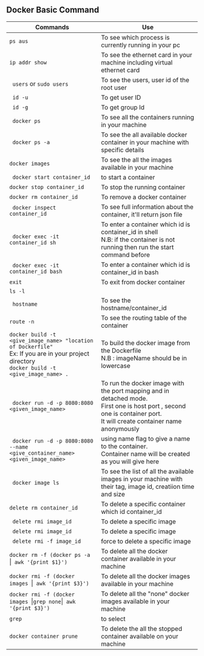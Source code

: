 ## Docker Basic Command
| Commands                 |                 Use                    |
|-----------------------------|----------------------------------------|
|```ps aus```|To see which process is currently running in your pc|
|```ip addr show```|To see the ethernet card in your machine including virtual ethernet card|
|``` users``` or ```sudo users```|To see the users, user id of the root user |
|``` id -u```| To get user ID|
|``` id -g```|To get group Id|
|``` docker ps```|To see all the containers running in your machine|
|``` docker ps -a```|To see the all available docker container in your machine with specific details|
|```docker images ```|To see the all the images available in your machine|
|``` docker start container_id```|to start a container|
|```docker stop container_id ```|To stop the running container|
|```docker rm container_id ```|To remove a docker container|
|``` docker inspect container_id```|To see full information about the container, it'll return json file|
|``` docker exec -it container_id sh```|To enter a container which id is container_id in shell</br> N.B: if the container is not running then run the start command before |
|``` docker exec -it container_id bash```|To enter a container which id is container_id in bash|
|```exit ```|To exit from docker container|
|```ls -l ```||
|``` hostname```|To see the hostname/container_id|
|```route -n ```|To see the routing table of the container|
|```docker build -t <give_image_name> "location of Dockerfile" ```</br> Ex: If you are in your project directory </br>```docker build -t <give_image_name> .```|To build the docker image from the Dockerfile </br> N.B : imageName should be in lowercase|
|``` docker run -d -p 8080:8080 <given_image_name>```|To run the docker image with the port mapping and in detached mode.</br> First one is host port , second one is container port. </br> It will create container name anonymously|
|``` docker run -d -p 8080:8080 --name <give_container_name> <given_image_name>```|using name flag to give a name to the container. </br> Container name will be created as you will give here|
|``` docker image ls```|To see the list of all the available images in your machine with their tag, image id, creatiion time and size|
|```delete rm container_id ```|To delete a specific container which id container_id|
|``` delete rmi image_id```|To delete a specific image|
|``` delete rmi image_id```|To delete a specific image|
|``` delete rmi -f image_id```|force to delete a specific image|
|`docker rm -f (docker ps -a `&#124;` awk '{print $1}')` |To delete all the docker container available in your machine|
|`docker rmi -f (docker images `&#124;` awk '{print $3}')` |To delete all the docker images available in your machine|
|`docker rmi -f (docker images `&#124;` grep none `&#124;` awk '{print $3}')` |To delete all the "none" docker images available in your machine|
|`grep`|to select|
|`docker container prune`|To delete the all the stopped container available on your machine|


